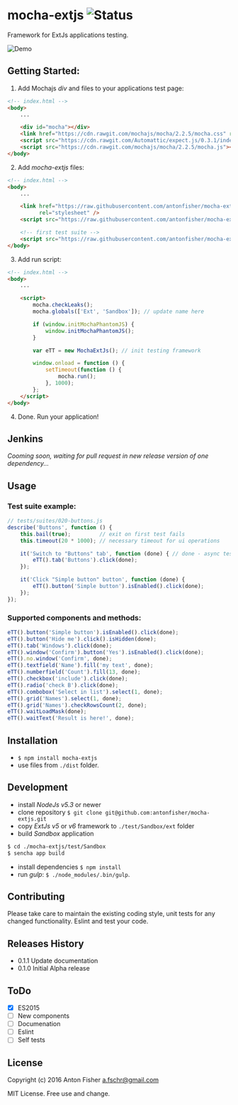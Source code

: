 # mocha-extjs ![Status](https://img.shields.io/badge/status-alpha-orange.svg)

Framework for ExtJs applications testing.

![Demo](https://raw.githubusercontent.com/antonfisher/mocha-extjs/docs/images/mocha-extjs-v1.gif)

## Getting Started:

1) Add Mochajs _div_ and files to your applications test page:

```html
<!-- index.html -->
<body>
    ...

    <div id="mocha"></div>
    <link href="https://cdn.rawgit.com/mochajs/mocha/2.2.5/mocha.css" rel="stylesheet" />
    <script src="https://cdn.rawgit.com/Automattic/expect.js/0.3.1/index.js"></script>
    <script src="https://cdn.rawgit.com/mochajs/mocha/2.2.5/mocha.js"></script>
</body>
```

2) Add _mocha-extjs_ files:

```html
<!-- index.html -->
<body>
    ...

    <link href="https://raw.githubusercontent.com/antonfisher/mocha-extjs/master/dist/mocha-extjs.css"
          rel="stylesheet" />
    <script src="https://raw.githubusercontent.com/antonfisher/mocha-extjs/master/dist/mocha-extjs.js"></script>

    <!-- first test suite -->
    <script src="https://raw.githubusercontent.com/antonfisher/mocha-extjs/master/test/suites/010-environment.js"></script>
</body>
```

3) Add run script:

```html
<!-- index.html -->
<body>
    ...

    <script>
        mocha.checkLeaks();
        mocha.globals(['Ext', 'Sandbox']); // update name here

        if (window.initMochaPhantomJS) {
            window.initMochaPhantomJS();
        }

        var eTT = new MochaExtJs(); // init testing framework

        window.onload = function () {
            setTimeout(function () {
                mocha.run();
            }, 1000);
        };
    </script>
</body>
```

4) Done. Run your application!

## Jenkins

_Cooming soon, waiting for pull request in new release version of one dependency..._

## Usage

### Test suite example:
```javascript
// tests/suites/020-buttons.js
describe('Buttons', function () {
    this.bail(true);         // exit on first test fails
    this.timeout(20 * 1000); // necessary timeout for ui operations

    it('Switch to "Buttons" tab', function (done) { // done - async tests callback
        eTT().tab('Buttons').click(done);
    });

    it('Click "Simple button" button', function (done) {
        eTT().button('Simple button').isEnabled().click(done);
    });
});
```

### Supported components and methods:

```javascript
eTT().button('Simple button').isEnabled().click(done);
eTT().button('Hide me').click().isHidden(done);
eTT().tab('Windows').click(done);
eTT().window('Confirm').button('Yes').isEnabled().click(done);
eTT().no.window('Confirm', done);
eTT().textfield('Name').fill('my text', done);
eTT().numberfield('Count').fill(13, done);
eTT().checkbox('include').click(done);
eTT().radio('check B').click(done);
eTT().combobox('Select in list').select(1, done);
eTT().grid('Names').select(1, done);
eTT().grid('Names').checkRowsCount(2, done);
eTT().waitLoadMask(done);
eTT().waitText('Result is here!', done);
```

## Installation
- `$ npm install mocha-extjs`
- use files from `./dist` folder.

## Development
- install _NodeJs v5.3_ or newer
- clone repository `$ git clone git@github.com:antonfisher/mocha-extjs.git`
- copy _ExtJs v5_ or _v6_ framework to `./test/Sandbox/ext` folder
- build _Sandbox_ application
```bash
$ cd ./mocha-extjs/test/Sandbox
$ sencha app build 
```
- install dependencies `$ npm install`
- run _gulp_: `$ ./node_modules/.bin/gulp`.

## Contributing

Please take care to maintain the existing coding style, unit tests for any changed functionality.
Eslint and test your code.

## Releases History

* 0.1.1 Update documentation
* 0.1.0 Initial Alpha release

## ToDo
- [x] ES2015
- [ ] New components
- [ ] Documenation
- [ ] Eslint
- [ ] Self tests

## License
Copyright (c) 2016 Anton Fisher <a.fschr@gmail.com>

MIT License. Free use and change.
